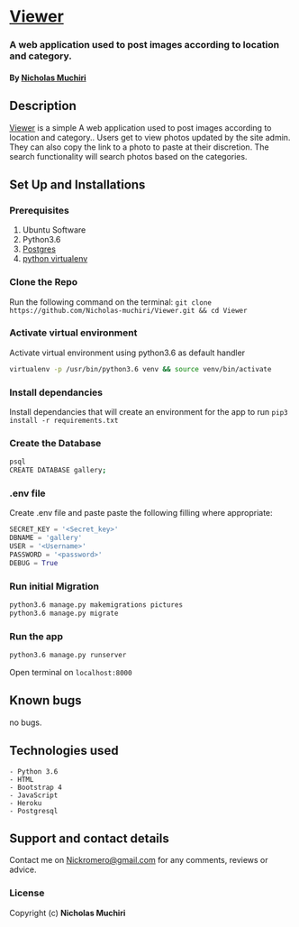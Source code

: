# [Viewer](https://nicholasgallary.herokuapp.com/)
### A web application used to post images according to location and category.

#### By **[Nicholas Muchiri](https://github.com/Nicholas-muchiri)**

## Description
[Viewer]((https://nicholasgallary.herokuapp.com/)) is a simple A web application used to post images according to location and category.. Users get to view photos updated by the site admin.  They can also copy the link to a photo to paste at their discretion. The search functionality will search photos based on the categories. 

## Set Up and Installations

### Prerequisites
1. Ubuntu Software
2. Python3.6
3. [Postgres](https://www.postgresql.org/download/)
4. [python virtualenv](https://gist.github.com/Geoyi/d9fab4f609e9f75941946be45000632b)

### Clone the Repo
Run the following command on the terminal:
`git clone https://github.com/Nicholas-muchiri/Viewer.git && cd Viewer`

### Activate virtual environment
Activate virtual environment using python3.6 as default handler
```bash
virtualenv -p /usr/bin/python3.6 venv && source venv/bin/activate
```

### Install dependancies
Install dependancies that will create an environment for the app to run
`pip3 install -r requirements.txt`

### Create the Database
```bash
psql
CREATE DATABASE gallery;
```
### .env file
Create .env file and paste paste the following filling where appropriate:
```python
SECRET_KEY = '<Secret_key>'
DBNAME = 'gallery'
USER = '<Username>'
PASSWORD = '<password>'
DEBUG = True
```
### Run initial Migration
```bash
python3.6 manage.py makemigrations pictures
python3.6 manage.py migrate
```

### Run the app
```bash
python3.6 manage.py runserver
```
Open terminal on `localhost:8000`

## Known bugs
no bugs. 

## Technologies used
    - Python 3.6
    - HTML
    - Bootstrap 4
    - JavaScript
    - Heroku
    - Postgresql

## Support and contact details
Contact me on Nickromero@gmail.com for any comments, reviews or advice.

### License
Copyright (c) **Nicholas Muchiri**